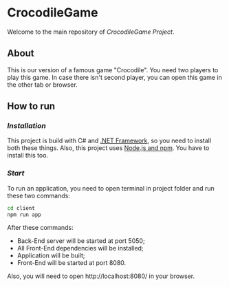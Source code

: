 # CrocodileGame
Welcome to the main repository of _CrocodileGame Project_.

## About
This is our version of a famous game "Crocodile". You need two players to play this game. In case there isn't second player, you can open this game in the other tab or browser.

## How to run
### _Installation_
This project is build with C# and [.NET Framework](https://dotnet.microsoft.com/download), so you need to install both these things.
Also, this project uses [Node.js and npm](https://nodejs.org/en/). You have to install this too.

### _Start_
To run an application, you need to open terminal in project folder and run these two commands:
```sh
cd client
npm run app
```
After these commands:
- Back-End server will be started at port 5050;
- All Front-End dependencies will be installed;
- Application will be built;
- Front-End will be started at port 8080.

Also, you will need to open http://localhost:8080/ in your browser.

